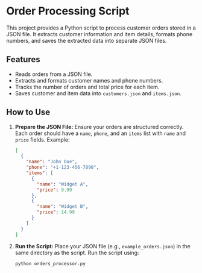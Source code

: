 # Order Processing Script

This project provides a Python script to process customer orders stored in a JSON file. It extracts customer information and item details, formats phone numbers, and saves the extracted data into separate JSON files.

## Features

- Reads orders from a JSON file.
- Extracts and formats customer names and phone numbers.
- Tracks the number of orders and total price for each item.
- Saves customer and item data into `customers.json` and `items.json`.

## How to Use

1. **Prepare the JSON File:** Ensure your orders are structured correctly. Each order should have a `name`, `phone`, and an `items` list with `name` and `price` fields. Example:

    ```json
    [
      {
        "name": "John Doe",
        "phone": "+1-123-456-7890",
        "items": [
          {
            "name": "Widget A",
            "price": 9.99
          },
          {
            "name": "Widget B",
            "price": 14.99
          }
        ]
      }
    ]
    ```

2. **Run the Script:**
   Place your JSON file (e.g., `example_orders.json`) in the same directory as the script. Run the script using:

   ```bash
   python orders_processor.py
